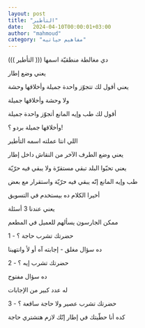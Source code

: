 ```yaml
---
layout: post
title: "التأطير"
date:   2024-04-10T00:00:01+03:00
author: "mahmoud"
category: "مفاهيم حياتيه"
---
```



دي مغالطة منطقيّة اسمها ((( التأطير )))

يعني وضع إطار

يعني أقول لك تتجوّز واحدة جميلة وأخلاقها وحشة

ولا وحشة وأخلاقها جميلة

أقول لك طب وإيه المانع أتجوّز واحدة جميلة

وأخلاقها جميلة بردو ؟!




اللي انتا عملته اسمه التأطير

يعني وضع الطرف الآخر من النقاش داخل إطار

يعني تحبّوا البلد تبقي مستقرّة ولا يبقي فيه حرّيّة

طب وإيه المانع إنّه يبقي فيه حرّيّة واستقرار مع بعض




أخيرا الكلام ده بيستخدم في التسويق

يعني عندنا 3 أسئلة

ممكن الجارسون يسألهم للعميل في المطعم




1 - حضرتك تشرب حاجة ؟

ده سؤال مغلق - إجابته آه أو لأ وانتهينا




2 - حضرتك تشرب إيه ؟

ده سؤال مفتوح

له عدد كبير من الإجابات




3 - حضرتك تشرب عصير ولا حاجة ساقعة ؟

كده أنا حطّيتك في إطار إنّك لازم هتشتري حاجة
